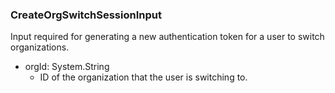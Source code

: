 ### CreateOrgSwitchSessionInput
Input required for generating a new authentication token for a user to switch organizations.

- orgId: System.String
  - ID of the organization that the user is switching to.
